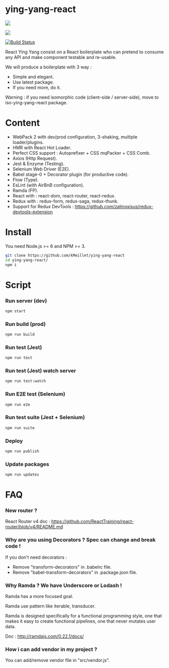 # ying-yang-react

![](http://image.noelshack.com/fichiers/2016/37/1473789222-sucess.jpg)

![](http://image.noelshack.com/fichiers/2016/37/1473789284-screen-1.jpg)

[![Build Status](https://travis-ci.org/kMeillet/ying-yang-react.svg?branch=master)](https://travis-ci.org/kMeillet/ying-yang-react)

React Ying Yang consist on a React boilerplate who can pretend to consume any API and make component testable and re-usable.

We will produce a boilerplate with 3 way :

- Simple and elegant.
- Use latest package.
- If you need more, do it.

Warning : if you need isomorphic code (client-side / server-side), move to iso-ying-yang-react package.

# Content

- WebPack 2 with dev/prod configuration, 3-shaking, multiple loader/plugins.
- HMR with React Hot Loader.
- Perfect CSS support : Autoprefixer + CSS mqPacker + CSS Comb.
- Axios (Http Request).
- Jest & Enzyme (Testing).
- Selenium Web Driver (E2E).
- Babel stage-0 + Decorator plugin (for productive code).
- Flow (Type).
- EsLint (with AirBnB configuration).
- Ramda (FP).
- React with : react-dom, react-router, react-redux.
- Redux with : redux-form, redux-saga, redux-thunk.
- Support for Redux DevTools : https://github.com/zalmoxisus/redux-devtools-extension

# Install

You need Node.js >= 6 and NPM >= 3.

```sh
git clone https://github.com/kMeillet/ying-yang-react
cd ying-yang-react/
npm i
```

# Script

### Run server (dev)

```sh
npm start
```

### Run build (prod)

```sh
npm run build
```

### Run test (Jest)

```sh
npm run test
```

### Run test (Jest) watch server

```sh
npm run test:watch
```

### Run E2E test (Selenium)

```sh
npm run e2e
```

### Run test suite (Jest + Selenium)

```sh
npm run suite
```

### Deploy

```sh
npm run publish
```

### Update packages

```sh
npm run updates
```

# FAQ

### New router ?

React Router v4 doc : https://github.com/ReactTraining/react-router/blob/v4/README.md

### Why are you using Decorators ? Spec can change and break code !

If you don't need decorators :
 
- Remove "transform-decorators" in .babelrc file.
- Remove "babel-transform-decorators" in .package.json file.

### Why Ramda ? We have Underscore or Lodash !

Ramda has a more focused goal.

Ramda use pattern like iterable, transducer.

Ramda is designed specifically for a functional programming style, one that makes it easy to create functional pipelines, one that never mutates user data.

Doc : http://ramdajs.com/0.22.1/docs/

### How i can add vendor in my project ?

You can add/remove vendor file in "src/vendor.js".
